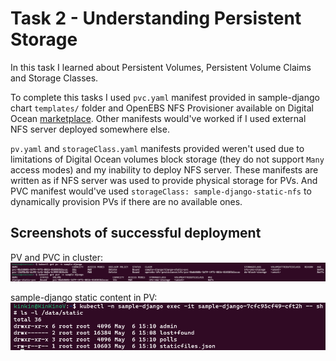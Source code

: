 # Task 2 - Understanding Persistent Storage

In this task I learned about Persistent Volumes, Persistent Volume Claims and Storage Classes.

To complete this tasks I used `pvc.yaml` manifest provided in sample-django chart `templates/` folder and OpenEBS NFS Provisioner available on Digital Ocean [marketplace](https://marketplace.digitalocean.com/apps/openebs-nfs-provisioner). Other manifests would've worked if I used external NFS server deployed somewhere else.

`pv.yaml` and `storageClass.yaml` manifests provided weren't used due to limitations of Digital Ocean volumes block storage (they do not support `Many` access modes) and my inability to deploy NFS server. These manifests are written as if NFS server was used to provide physical storage for PVs. And PVC manifest would've used `storageClass: sample-django-static-nfs` to dynamically provision PVs if there are no available ones.

## Screenshots of successful deployment

PV and PVC in cluster:
![alt text](PV%20and%20PVC%20in%20cluster.png)

sample-django static content in PV:
![alt text](PV%20contents.png)